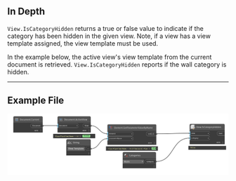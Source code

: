 ## In Depth
`View.IsCategoryHidden` returns a true or false value to indicate if the category has been hidden in the given view. Note, if a view has a view template assigned, the view template must be used.

In the example below, the active view's view template from the current document is retrieved. `View.IsCategoryHidden` reports if the wall category is hidden.
___
## Example File

![View.IsCategoryHidden](./Revit.Elements.Views.View.IsCategoryHidden_img.jpg)